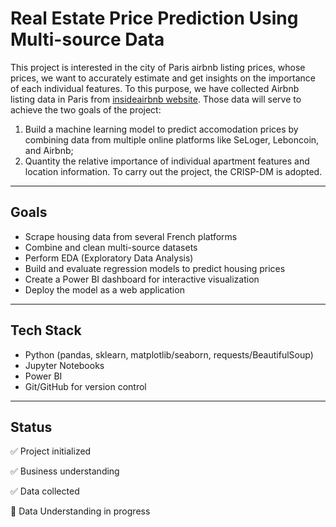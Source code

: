 # Real Estate Price Prediction Using Multi-source Data
This project is interested in the city of Paris airbnb listing prices, whose prices, we want to accurately estimate and get insights on the importance of each individual features.
To this purpose, we have collected Airbnb listing data in Paris from [insideairbnb website](https://insideairbnb.com/fr/get-the-data/).
Those data will serve to achieve the two goals of the project: 
1. Build a machine learning model to predict accomodation prices by combining data from multiple online platforms like SeLoger, Leboncoin, and Airbnb;
2. Quantity the relative importance of individual apartment features and location information. 
To carry out the project, the CRISP-DM is adopted.
---

## Goals
- Scrape housing data from several French platforms
- Combine and clean multi-source datasets
- Perform EDA (Exploratory Data Analysis)
- Build and evaluate regression models to predict housing prices
- Create a Power BI dashboard for interactive visualization
- Deploy the model as a web application
---
## Tech Stack
- Python (pandas, sklearn, matplotlib/seaborn, requests/BeautifulSoup)
- Jupyter Notebooks
- Power BI
- Git/GitHub for version control
---
## Status
✅ Project initialized

✅ Business understanding

✅ Data collected

🚧 Data Understanding in progress
